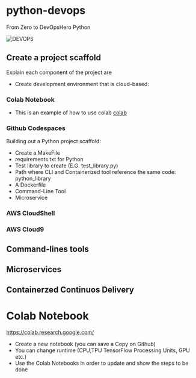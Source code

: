 # python-devops
From Zero to DevOpsHero Python

![DEVOPS](https://github.com/f-m-d/python-devops/assets/30870154/13d6a73e-c73f-4b71-afe1-3a3c084dc9db)



## Create a project scaffold
Explain each component of the project are

* Create development environment that is cloud-based:
### Colab Notebook
* This is an example of how to use colab [colab](https://github.com/f-m-d/python-devops/blob/main/getting_started_python.ipynb)
### Github Codespaces
Building out a Python project scaffold:
* Create a MakeFile
* requirements.txt for Python
* Test library to create (E.G. test_library.py)
* Path where CLI and Containerized tool reference the same code: python_library
* A Dockerfile
* Command-Line Tool
* Microservice
### AWS CloudShell
### AWS Cloud9

## Command-lines tools



## Microservices


## Containerzed Continuos Delivery


# Colab Notebook 
https://colab.research.google.com/

* Create a new notebook (you can save a Copy on Github)
* You can change runtime (CPU,TPU TensorFlow Processing Units, GPU etc.)
* Use the Colab Notebooks in order to update and show the steps to be done

